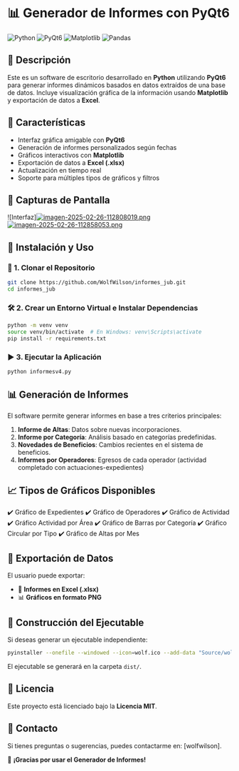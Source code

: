 # 📊 Generador de Informes con PyQt6

![Python](https://img.shields.io/badge/Python-3.12-blue.svg)
![PyQt6](https://img.shields.io/badge/PyQt6-GUI-green.svg)
![Matplotlib](https://img.shields.io/badge/Matplotlib-Graphs-orange.svg)
![Pandas](https://img.shields.io/badge/Pandas-Data%20Processing-blue.svg)

## 📝 Descripción
Este es un software de escritorio desarrollado en **Python** utilizando **PyQt6** para generar informes dinámicos basados en datos extraídos de una base de datos. Incluye visualización gráfica de la información usando **Matplotlib** y exportación de datos a **Excel**.

## 🚀 Características
- Interfaz gráfica amigable con **PyQt6**
- Generación de informes personalizados según fechas
- Gráficos interactivos con **Matplotlib**
- Exportación de datos a **Excel (.xlsx)**
- Actualización en tiempo real
- Soporte para múltiples tipos de gráficos y filtros

## 📸 Capturas de Pantalla
![Interfaz][![imagen-2025-02-26-112808019.png](https://i.postimg.cc/FK3VbV3m/imagen-2025-02-26-112808019.png)](https://postimg.cc/cK130YF5)
[![imagen-2025-02-26-112858053.png](https://i.postimg.cc/mDS3JZm5/imagen-2025-02-26-112858053.png)](https://postimg.cc/VrdbbwQq)

## 📂 Instalación y Uso
### 🔧 1. Clonar el Repositorio
```bash
git clone https://github.com/WolfWilson/informes_jub.git
cd informes_jub
```
### 🛠 2. Crear un Entorno Virtual e Instalar Dependencias
```bash
python -m venv venv
source venv/bin/activate  # En Windows: venv\Scripts\activate
pip install -r requirements.txt
```
### ▶️ 3. Ejecutar la Aplicación
```bash
python informesv4.py
```

## 📊 Generación de Informes
El software permite generar informes en base a tres criterios principales:
1. **Informe de Altas**: Datos sobre nuevas incorporaciones.
2. **Informe por Categoría**: Análisis basado en categorías predefinidas.
3. **Novedades de Beneficios**: Cambios recientes en el sistema de beneficios.
3. **Informes por Operadores**: Egresos de cada operador (actividad completado con actuaciones-expedientes)

## 📈 Tipos de Gráficos Disponibles
✔️ Gráfico de Expedientes
✔️ Gráfico de Operadores
✔️ Gráfico de Actividad
✔️ Gráfico Actividad por Área
✔️ Gráfico de Barras por Categoría
✔️ Gráfico Circular por Tipo
✔️ Gráfico de Altas por Mes

## 💾 Exportación de Datos
El usuario puede exportar:
- 📜 **Informes en Excel (.xlsx)**
- 📊 **Gráficos en formato PNG**

## 🔧 Construcción del Ejecutable
Si deseas generar un ejecutable independiente:
```bash
pyinstaller --onefile --windowed --icon=wolf.ico --add-data "Source/wolf.png;Source" informesv4.py
```
El ejecutable se generará en la carpeta `dist/`.

## 📜 Licencia
Este proyecto está licenciado bajo la **Licencia MIT**.

## 📧 Contacto
Si tienes preguntas o sugerencias, puedes contactarme en: [wolfwilson].

🚀 **¡Gracias por usar el Generador de Informes!**
